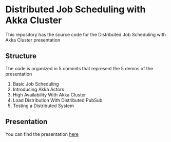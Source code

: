 # Distributed Job Scheduling with Akka Cluster
This repository has the source code for the Distributed Job Scheduling with Akka Cluster presentation

## Structure
The code is organized in 5 commits that represent the 5 demos of the presentation

 1. Basic Job Scheduling
 2. Introducing Akka Actors
 3. High Availability With Akka Cluster
 4. Load Distribution With Distributed PubSub
 5. Testing a Distributed System
 
## Presentation
You can find the presentation [here](https://www.slideshare.net/secret/N0vzAnmWHbVtMv)